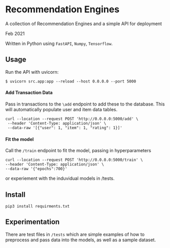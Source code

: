 # Recommendation Engines
A collection of Recommendation Engines and a simple API for deployment

Feb 2021

Written in Python using ```FastAPI```, ```Numpy```, ```Tensorflow```.

## Usage

Run the API with uvicorn:
```
$ uvicorn src.app:app --reload --host 0.0.0.0 --port 5000
```

#### Add Transaction Data
Pass in transactions to the ```\add``` endpoint to add these to the database. This will automatically populate user and item data tables.

```
curl --location --request POST 'http://0.0.0.0:5000/add' \
 --header 'Content-Type: application/json' \
 --data-raw '[{"user": 1, "item": 1, "rating": 1}]'
```
#### Fit the model
Call the ```/train``` endpoint to fit the model, passing in hyperparameters

```
curl --location --request POST 'http://0.0.0.0:5000/train' \
--header 'Content-Type: application/json' \
--data-raw '{"epochs":700}'
```


or experiement with the induvidual models in /tests.

## Install

```
pip3 install requirments.txt
```

## Experimentation

There are test files in ```/tests``` which are simple examples of how to preprocess and pass data into the models, as well as a sample dataset.